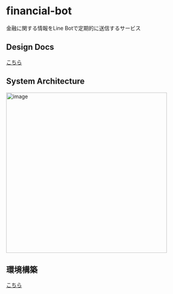 # financial-bot

金融に関する情報をLine Botで定期的に送信するサービス

## Design Docs

[こちら](./docs/design_docs.md)

## System Architecture

<img width="432" alt="image" src="https://github.com/yoshihiro-shu/financial-bot/assets/84740493/7b2edc84-c5fc-4b24-9c29-79df19d40b97">

## 環境構築

[こちら](./docs/setting_environment.md)

